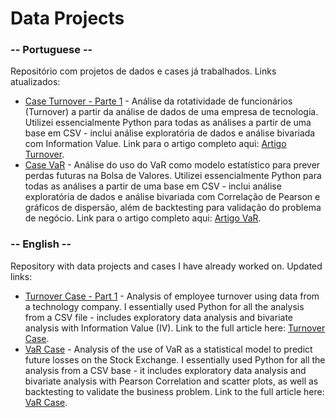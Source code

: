 # Data Projects

### -- Portuguese --

Repositório com projetos de dados e cases já trabalhados. Links atualizados:
- [Case Turnover - Parte 1](https://github.com/davidsagg/data_projects/tree/main/case_turnover) - Análise da rotatividade de funcionários (Turnover) a partir da análise de dados de uma empresa de tecnologia. Utilizei essencialmente Python para todas as análises a partir de uma base em CSV - inclui análise exploratória de dados e análise bivariada com Information Value. Link para o artigo completo aqui: [Artigo Turnover](https://davidsaggioro.substack.com/p/people-analytics-turnover-de-funcionarios).
- [Case VaR](https://github.com/davidsagg/data_projects/tree/main/case_VaR) - Análise do uso do VaR como modelo estatístico para prever perdas futuras na Bolsa de Valores. Utilizei essencialmente Python para todas as análises a partir de uma base em CSV - inclui análise exploratória de dados e análise bivariada com Correlação de Pearson e gráficos de dispersão, além de backtesting para validação do problema de negócio. Link para o artigo completo aqui: [Artigo VaR](https://davidsaggioro.substack.com/p/analise-de-riscos-em-uma-carteira).

### -- English --

Repository with data projects and cases I have already worked on. Updated links:
- [Turnover Case - Part 1](https://github.com/davidsagg/data_projects/tree/main/case_turnover) - Analysis of employee turnover using data from a technology company. I essentially used Python for all the analysis from a CSV file - includes exploratory data analysis and bivariate analysis with Information Value (IV). Link to the full article here: [Turnover Case](https://davidsaggioro.substack.com/p/people-analytics-employee-turnover).
- [VaR Case](https://github.com/davidsagg/data_projects/tree/main/case_VaR) - Analysis of the use of VaR as a statistical model to predict future losses on the Stock Exchange. I essentially used Python for all the analysis from a CSV base - it includes exploratory data analysis and bivariate analysis with Pearson Correlation and scatter plots, as well as backtesting to validate the business problem. Link to the full article here: [VaR Case](https://davidsaggioro.substack.com/p/risk-analysis-in-an-investment-portfolio).
